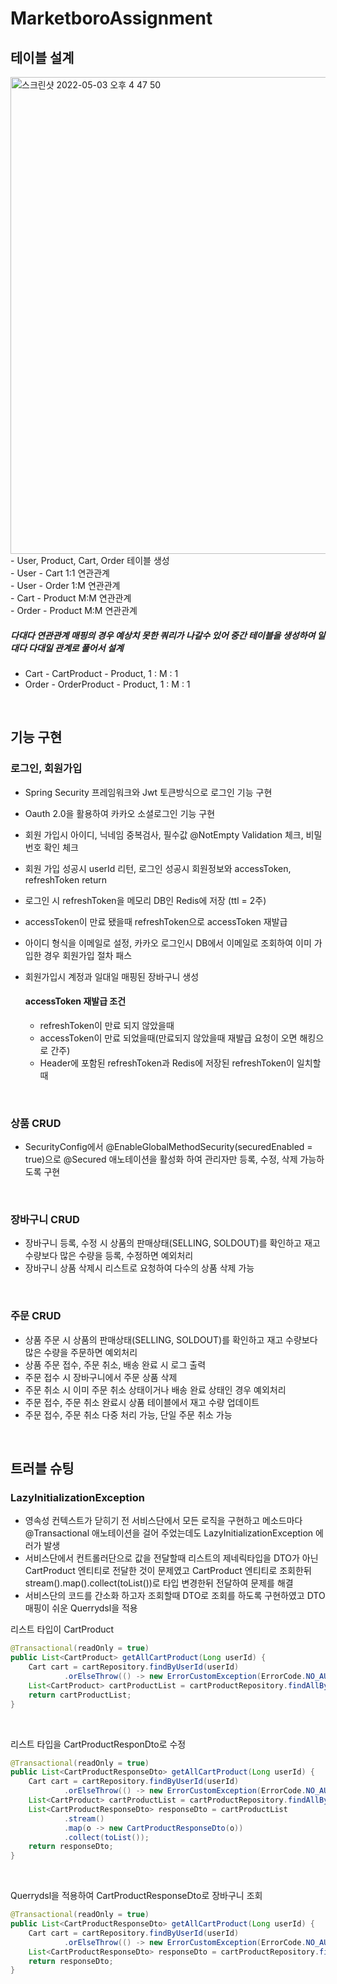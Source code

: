 # MarketboroAssignment

## 테이블 설계
<img width="763" alt="스크린샷 2022-05-03 오후 4 47 50" src="https://user-images.githubusercontent.com/87018762/166419933-6327c484-9d9e-4a48-bae0-908ef57a7ba5.png">
- User, Product, Cart, Order 테이블 생성 <br>
- User - Cart 1:1 연관관계 <br>
- User - Order 1:M 연관관계 <br>
- Cart - Product M:M 연관관계 <br>
- Order - Product M:M 연관관계 <br>

##### 다대다 연관관계 매핑의 경우 예상치 못한 쿼리가 나갈수 있어 중간 테이블을 생성하여 일대다 다대일 관계로 풀어서 설계 <br>
- Cart - CartProduct - Product, 1 : M : 1 <br>
- Order - OrderProduct - Product, 1 : M : 1 <br>

<br>

## 기능 구현
### 로그인, 회원가입
- Spring Security 프레임워크와 Jwt 토큰방식으로 로그인 기능 구현
- Oauth 2.0을 활용하여 카카오 소셜로그인 기능 구현
- 회원 가입시 아이디, 닉네임 중복검사, 필수값 @NotEmpty Validation 체크, 비밀번호 확인 체크
- 회원 가입 성공시 userId 리턴, 로그인 성공시 회원정보와 accessToken, refreshToken return
- 로그인 시 refreshToken을 메모리 DB인 Redis에 저장 (ttl = 2주)
- accessToken이 만료 됐을때 refreshToken으로 accessToken 재발급
- 아이디 형식을 이메일로 설정, 카카오 로그인시 DB에서 이메일로 조회하여 이미 가입한 경우 회원가입 절차 패스
- 회원가입시 계정과 일대일 매핑된 장바구니 생성

    #### accessToken 재발급 조건
    - refreshToken이 만료 되지 않았을때
    - accessToken이 만료 되었을때(만료되지 않았을때 재발급 요청이 오면 해킹으로 간주)
    - Header에 포함된 refreshToken과 Redis에 저장된 refreshToken이 일치할때

<br>

### 상품 CRUD
- SecurityConfig에서 @EnableGlobalMethodSecurity(securedEnabled = true)으로 @Secured 애노테이션을 활성화 하여 관리자만 등록, 수정, 삭제 가능하도록 구현

<br>

### 장바구니 CRUD
- 장바구니 등록, 수정 시 상품의 판매상태(SELLING, SOLDOUT)를 확인하고 재고 수량보다 많은 수량을 등록, 수정하면 예외처리
- 장바구니 상품 삭제시 리스트로 요청하여 다수의 상품 삭제 가능

<br>

### 주문 CRUD
- 상품 주문 시 상품의 판매상태(SELLING, SOLDOUT)를 확인하고 재고 수량보다 많은 수량을 주문하면 예외처리
- 상품 주문 접수, 주문 취소, 배송 완료 시 로그 출력
- 주문 접수 시 장바구니에서 주문 상품 삭제
- 주문 취소 시 이미 주문 취소 상태이거나 배송 완료 상태인 경우 예외처리
- 주문 접수, 주문 취소 완료시 상품 테이블에서 재고 수량 업데이트
- 주문 접수, 주문 취소 다중 처리 가능, 단일 주문 취소 가능

<br>

## 트러블 슈팅
### LazyInitializationException
- 영속성 컨텍스트가 닫히기 전 서비스단에서 모든 로직을 구현하고 메소드마다 @Transactional 애노테이션을 걸어 주었는데도 LazyInitializationException 에러가 발생 <br>
- 서비스단에서 컨트롤러단으로 값을 전달할때 리스트의 제네릭타입을 DTO가 아닌 CartProduct 엔티티로 전달한 것이 문제였고 CartProduct 엔티티로 조회한뒤 stream().map().collect(toList())로 타입 변경한뒤 전달하여 문제를 해결 <br>
- 서비스단의 코드를 간소화 하고자 조회할때 DTO로 조회를 하도록 구현하였고 DTO 매핑이 쉬운 Querrydsl을 적용 <br>

리스트 타입이 CartProduct
```java
@Transactional(readOnly = true)
public List<CartProduct> getAllCartProduct(Long userId) {
    Cart cart = cartRepository.findByUserId(userId)
            .orElseThrow(() -> new ErrorCustomException(ErrorCode.NO_AUTHENTICATION_ERROR));
    List<CartProduct> cartProductList = cartProductRepository.findAllByCartId(cart.getId());
    return cartProductList;
}
```

<br>

리스트 타입을 CartProductResponDto로 수정
```java
@Transactional(readOnly = true)
public List<CartProductResponseDto> getAllCartProduct(Long userId) {
    Cart cart = cartRepository.findByUserId(userId)
            .orElseThrow(() -> new ErrorCustomException(ErrorCode.NO_AUTHENTICATION_ERROR));
    List<CartProduct> cartProductList = cartProductRepository.findAllByCartId(cart.getId());
    List<CartProductResponseDto> responseDto = cartProductList
            .stream()
            .map(o -> new CartProductResponseDto(o))
            .collect(toList());
    return responseDto;
}
```

<br>

Querrydsl을 적용하여 CartProductResponseDto로 장바구니 조회
```java
@Transactional(readOnly = true)
public List<CartProductResponseDto> getAllCartProduct(Long userId) {
    Cart cart = cartRepository.findByUserId(userId)
            .orElseThrow(() -> new ErrorCustomException(ErrorCode.NO_AUTHENTICATION_ERROR));
    List<CartProductResponseDto> responseDto = cartProductRepository.findCartProductByCartId(cart.getId());
    return responseDto;
}
```
